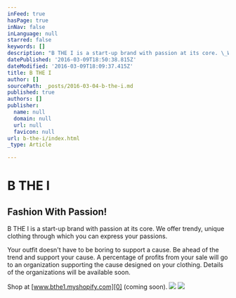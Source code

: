 ```yaml
---
inFeed: true
hasPage: true
inNav: false
inLanguage: null
starred: false
keywords: []
description: "B THE I is a start-up brand with passion at its core. \_We offer trendy, unique clothing through which you can express your passions.\_"
datePublished: '2016-03-09T18:50:38.815Z'
dateModified: '2016-03-09T18:09:37.415Z'
title: B THE I
author: []
sourcePath: _posts/2016-03-04-b-the-i.md
published: true
authors: []
publisher:
  name: null
  domain: null
  url: null
  favicon: null
url: b-the-i/index.html
_type: Article

---
```

# B THE I

## Fashion With Passion! 

B THE I is a start-up brand with passion at its core.  We offer trendy, unique clothing through which you can express your passions. 

Your outfit doesn't have to be boring to support a cause.  Be ahead of the trend and support your cause.  A percentage of profits from your sale will go to an organization supporting the cause designed on your clothing.  Details of the organizations will be available soon.  

Shop at [www.bthe1.myshopify.com][0] (coming soon). ![](https://the-grid-user-content.s3-us-west-2.amazonaws.com/4ed04e7a-5aad-4b45-bfdf-9fbe58b1d50e.jpg)
![](https://the-grid-user-content.s3-us-west-2.amazonaws.com/6f89a885-e906-4370-95e8-ce48bed3be1b.jpg)

[0]: https://bthe1.myshopify.com/